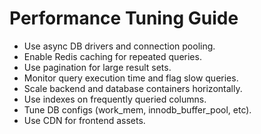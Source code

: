 # Performance Tuning Guide

- Use async DB drivers and connection pooling.
- Enable Redis caching for repeated queries.
- Use pagination for large result sets.
- Monitor query execution time and flag slow queries.
- Scale backend and database containers horizontally.
- Use indexes on frequently queried columns.
- Tune DB configs (work_mem, innodb_buffer_pool, etc).
- Use CDN for frontend assets.
